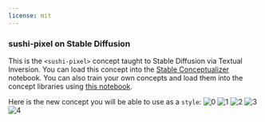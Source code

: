 ```yaml
---
license: mit
---
```

### sushi-pixel on Stable Diffusion
This is the `<sushi-pixel>` concept taught to Stable Diffusion via Textual Inversion. You can load this concept into the [Stable Conceptualizer](https://colab.research.google.com/github/huggingface/notebooks/blob/main/diffusers/stable_conceptualizer_inference.ipynb) notebook. You can also train your own concepts and load them into the concept libraries using [this notebook](https://colab.research.google.com/github/huggingface/notebooks/blob/main/diffusers/sd_textual_inversion_training.ipynb).

Here is the new concept you will be able to use as a `style`:
![<sushi-pixel> 0](https://huggingface.co/sd-concepts-library/sushi-pixel/resolve/main/concept_images/0.jpeg)
![<sushi-pixel> 1](https://huggingface.co/sd-concepts-library/sushi-pixel/resolve/main/concept_images/3.jpeg)
![<sushi-pixel> 2](https://huggingface.co/sd-concepts-library/sushi-pixel/resolve/main/concept_images/1.jpeg)
![<sushi-pixel> 3](https://huggingface.co/sd-concepts-library/sushi-pixel/resolve/main/concept_images/2.jpeg)
![<sushi-pixel> 4](https://huggingface.co/sd-concepts-library/sushi-pixel/resolve/main/concept_images/4.jpeg)

